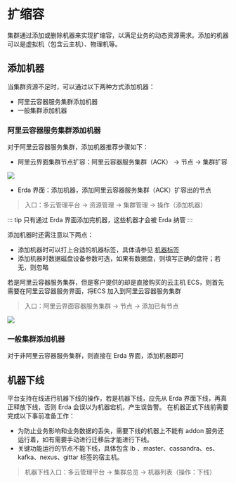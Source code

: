 # 扩缩容

集群通过添加或删除机器来实现扩缩容，以满足业务的动态资源需求。添加的机器可以是虚拟机（包含云主机）、物理机等。

## 添加机器
当集群资源不足时，可以通过以下两种方式添加机器：
* 阿里云容器服务集群添加机器
* 一般集群添加机器

### 阿里云容器服务集群添加机器
对于阿里云容器服务集群，添加机器推荐步骤如下：
* 阿里云界面集群节点扩容：阿里云容器服务集群（ACK） -> 节点 -> 集群扩容

![](http://terminus-paas.oss-cn-hangzhou.aliyuncs.com/paas-doc/2021/07/05/c5ef4715-2067-48d2-a25f-68c52fbfdcf9.jpg)

* Erda 界面：添加机器，添加阿里云容器服务集群（ACK）扩容出的节点
> 入口：多云管理平台 -> 资源管理 -> 集群管理 -> 操作（添加机器）

::: tip
只有通过 Erda 界面添加完机器，这些机器才会被 Erda 纳管
:::

添加机器时还需注意以下两点：
* 添加机器时可以打上合适的机器标签，具体请参见 [机器标签](./cluster-node-labels.md)
* 添加机器时数据磁盘设备参数可选，如果有数据盘，则填写正确的盘符；若无，则忽略

若是阿里云容器服务集群，但是客户提供的却是直接购买的云主机 ECS，则首先需要在阿里云容器服务界面，将ECS 加入到阿里云容器服务集群

> 入口：阿里云界面容器服务集群 -> 节点 -> 添加已有节点

![](http://terminus-paas.oss-cn-hangzhou.aliyuncs.com/paas-doc/2021/07/05/ccb093df-3bae-469d-8da9-e0cc2dea5b56.png)

### 一般集群添加机器
对于非阿里云容器服务集群，则直接在 Erda 界面，添加机器即可

## 机器下线
平台支持在线进行机器下线的操作，若是机器下线，应先从 Erda 界面下线，再真正释放下线，否则 Erda 会误以为机器宕机，产生误告警。
在机器正式下线前需要完成以下事前准备工作：

* 为防止业务影响和业务数据的丢失，需要下线的机器上不能有 addon 服务还运行着，如有需要手动进行迁移后才能进行下线。
* 关键功能运行的节点不能下线，具体包含 lb 、master、cassandra、es、kafka、nexus、gittar 标签的宿主机。

> 机器下线入口：多云管理平台 -> 集群总览 -> 机器列表（操作：下线）



